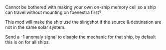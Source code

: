 Cannot be bothered with making your own on-ship memory cell so a ship can travel without mounting on foenestra first?

This mod will make the ship use the slingshot if the source & destination are not in the same solar system.

Send a -1 anomaly signal to disable the mechanic for that ship, by default this is on for all ships.
